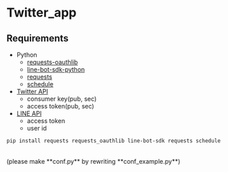 # Twitter_app
## Requirements
- Python
  - [requests-oauthlib](https://github.com/requests/requests-oauthlib)
  - [line-bot-sdk-python](https://github.com/line/line-bot-sdk-python)
  - [requests](https://github.com/kennethreitz/requests)
  - [schedule](https://github.com/dbader/schedule) 
- [Twitter API](https://developer.twitter.com/)
  - consumer key(pub, sec)
  - access token(pub, sec)
- [LINE API](https://developers.line.biz/)
  - access token
  - user id

```bash
pip install requests requests_oauthlib line-bot-sdk requests schedule
```

<br>
(please make **conf.py** by rewriting **conf_example.py**)
